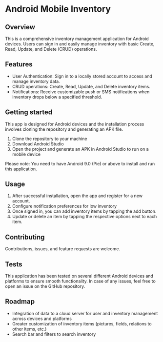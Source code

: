 # Android Mobile Inventory

## Overview

This is a comprehensive inventory management application for Android devices. Users can sign in and easily manage inventory with basic Create, Read, Update, and Delete (CRUD) operations.

## Features

- User Authentication: Sign in to a locally stored account to access and manage inventory data.
- CRUD operations: Create, Read, Update, and Delete inventory items.
- Notifications: Receive customizable push or SMS notifications when inventory drops below a specified threshold.

## Getting started

This app is designed for Android devices and the installation process involves cloning the repository and generating an APK file.

1. Clone the repository to your machine
2. Download Android Studio
3. Open the project and generate an APK in Android Studio to run on a mobile device

Please note: You need to have Android 9.0 (Pie) or above to install and run this application.

## Usage

1. After successful installation, open the app and register for a new account.
2. Configure notification preferences for low inventory
2. Once signed in, you can add inventory items by tapping the add button.
4. Update or delete an item by tapping the respective options next to each item.

## Contributing

Contributions, issues, and feature requests are welcome.

## Tests

This application has been tested on several different Android devices and platforms to ensure smooth functionality. In case of any issues, feel free to open an issue on the GitHub repository.

## Roadmap

- Integration of data to a cloud server for user and inventory management across devices and platforms
- Greater customization of inventory items (pictures, fields, relations to other items, etc.)  
- Search bar and filters to search inventory
